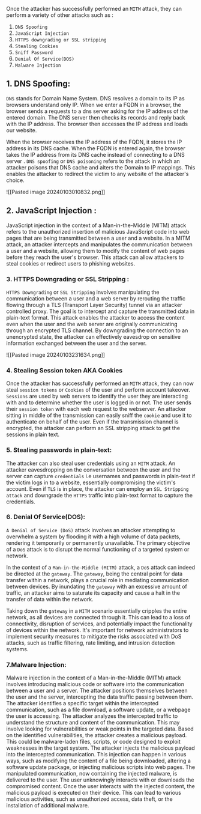 
Once the attacker has successfully performed an `MITM` attack, they can perform a variety of other attacks such as :

1. `DNS Spoofing`
2. `JavaScript Injection`
3. `HTTPS downgrading or SSL stripping`
4. `Stealing Cookies`
5. `Sniff Password`
6. `Denial Of Service(DOS)`
7. `Malware Injection`



## 1. DNS Spoofing:

`DNS` stands for Domain Name System. DNS resolves a domain to its IP as browsers understand only IP. When we enter a FQDN in a browser, the browser sends a requests to a dns server asking for the IP address of the entered domain. The DNS server then checks its records and reply back with the IP address. The browser then accesses the IP address and loads our website.

When the browser receives the IP address of the FQDN, it stores the IP address in its DNS cache. When the FQDN  is entered again, the browser takes the IP address from its DNS cache instead of connecting to a DNS server . `DNS spoofing` or `DNS poisoning` refers to the attack in which an attacker poisons that DNS cache and alters the Domain to IP mappings.  This enables the attacker to redirect the victim to any website of the attacker's choice.

![[Pasted image 20240103010832.png]]




## 2. JavaScript Injection :

JavaScript injection in the context of a Man-in-the-Middle (MITM) attack refers to the unauthorized insertion of malicious JavaScript code into web pages that are being transmitted between a user and a website. In a MITM attack, an attacker intercepts and manipulates the communication between a user and a website, allowing them to modify the content of web pages before they reach the user's browser. This attack can allow attackers to steal cookies or redirect users to phishing websites.


### 3. HTTPS Downgrading or SSL Stripping : 


`HTTPS Downgrading` or `SSL Stripping` involves manipulating the communication between a user and a web server by rerouting the traffic flowing through a TLS (Transport Layer Security) tunnel via an attacker controlled  proxy. The goal is to intercept and capture the transmitted data in plain-text format. This attack enables the attacker to access the content even when the user and the web server are originally communicating through an encrypted TLS channel. By downgrading the connection to an unencrypted state, the attacker can effectively eavesdrop on sensitive information exchanged between the user and the server.

![[Pasted image 20240103231634.png]]


### 4. Stealing Session token AKA Cookies 

Once the attacker has successfully performed an `MITM` attack, they can now steal `session tokens` or `Cookies` of the user and perform account takeover. `Sessions` are used by web servers to identify the user they are interacting with and to determine whether the user is logged in or not. The user sends their `session token` with each web request to the webserver. An attacker sitting in middle of the transmission can easily sniff the `cookie` and use it to authenticate on behalf of the user. Even if the transmission channel is encrypted, the attacker can perform an SSL stripping attack to get the sessions in plain text.


### 5. Stealing passwords in plain-text: 

The attacker can also steal user credentials using an `MITM` attack. An attacker eavesdropping on the conversation between the user and the server can capture `credentials` i.e usernames and passwords in plain-text if the victim logs in to a website, essentially compromising the victim's account. Even if `TLS` is in place, the attacker can employ an `SSL Stripping attack` and downgrade the `HTTPS` traffic into plain-text format to capture the credentials.


### 6. Denial Of Service(DOS):

`A Denial of Service (DoS)` attack involves an attacker attempting to overwhelm a system by flooding it with a high volume of data packets, rendering it temporarily or permanently unavailable. The primary objective of a `DoS` attack is to disrupt the normal functioning of a targeted system or network.

In the context of a `Man-in-the-Middle (MITM)` attack, a `DoS` attack can indeed be directed at the `gateway`. The `gateway`, being the central point for data transfer within a network, plays a crucial role in mediating communication between devices. By inundating the `gateway` with an excessive amount of traffic, an attacker aims to saturate its capacity and cause a halt in the transfer of data within the network.

Taking down the `gateway` in a `MITM` scenario essentially cripples the entire network, as all devices are connected through it. This can lead to a loss of connectivity, disruption of services, and potentially impact the functionality of devices within the network. It's important for network administrators to implement security measures to mitigate the risks associated with DoS attacks, such as traffic filtering, rate limiting, and intrusion detection systems.


### 7.Malware Injection:

Malware injection in the context of a Man-in-the-Middle (MITM) attack involves introducing malicious code or software into the communication between a user and a server.  The attacker positions themselves between the user and the server, intercepting the data traffic passing between them.  The attacker identifies a specific target within the intercepted communication, such as a file download, a software update, or a webpage the user is accessing. The attacker analyzes the intercepted traffic to understand the structure and content of the communication. This may involve looking for vulnerabilities or weak points in the targeted data. Based on the identified vulnerabilities, the attacker creates a malicious payload. This could be malware-laden files, scripts, or code designed to exploit weaknesses in the target system.  The attacker injects the malicious payload into the intercepted communication. This injection can happen in various ways, such as modifying the content of a file being downloaded, altering a software update package, or injecting malicious scripts into web pages. The manipulated communication, now containing the injected malware, is delivered to the user. The user unknowingly interacts with or downloads the compromised content. Once the user interacts with the injected content, the malicious payload is executed on their device. This can lead to various malicious activities, such as unauthorized access, data theft, or the installation of additional malware.